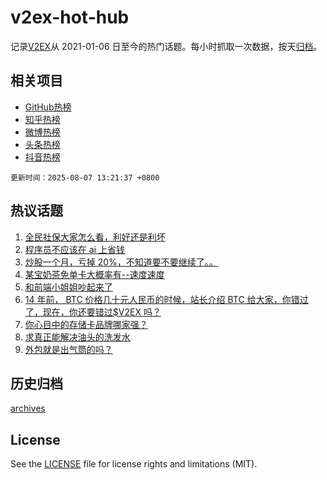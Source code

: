 # v2ex-hot-hub

 记录[V2EX](https://www.v2ex.com/)从 2021-01-06 日至今的热门话题。每小时抓取一次数据，按天[归档](archives)。
 
 ## 相关项目

- [GitHub热榜](https://github.com/lonnyzhang423/github-hot-hub)
- [知乎热榜](https://github.com/lonnyzhang423/zhihu-hot-hub)
- [微博热榜](https://github.com/lonnyzhang423/weibo-hot-hub)
- [头条热榜](https://github.com/lonnyzhang423/toutiao-hot-hub)
- [抖音热榜](https://github.com/lonnyzhang423/douyin-hot-hub)


 `更新时间：2025-08-07 13:21:37 +0800`

## 热议话题

1. [全民社保大家怎么看，利好还是利坏](https://www.v2ex.com/t/1150537)
1. [程序员不应该在 ai 上省钱](https://www.v2ex.com/t/1150361)
1. [炒股一个月，亏掉 20%，不知道要不要继续了。。](https://www.v2ex.com/t/1150436)
1. [某宝奶茶免单卡大概率有--速度速度](https://www.v2ex.com/t/1150540)
1. [和前端小姐姐吵起来了](https://www.v2ex.com/t/1150524)
1. [14 年前， BTC 价格几十元人民币的时候，站长介绍 BTC 给大家，你错过了，现在，你还要错过$V2EX 吗？](https://www.v2ex.com/t/1150542)
1. [你心目中的存储卡品牌哪家强？](https://www.v2ex.com/t/1150390)
1. [求真正能解决油头的洗发水](https://www.v2ex.com/t/1150406)
1. [外包就是出气筒的吗？](https://www.v2ex.com/t/1150477)

## 历史归档

[archives](archives)

## License

See the [LICENSE](LICENSE) file for license rights and limitations (MIT).

